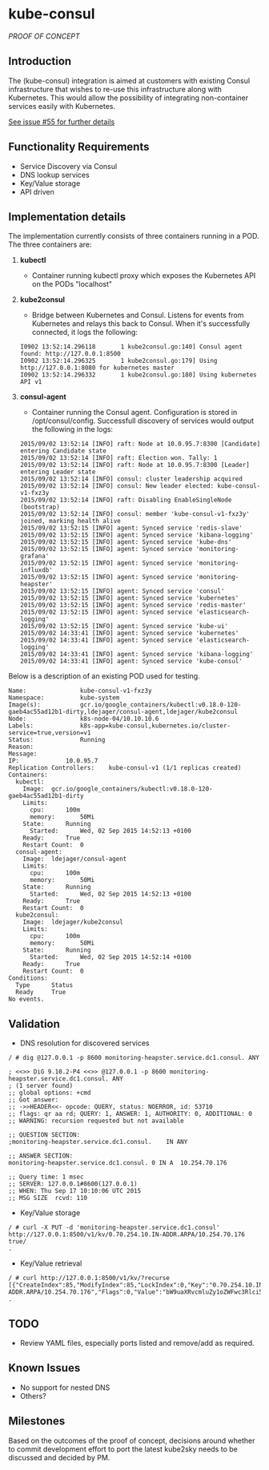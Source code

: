 # kube-consul

*PROOF OF CONCEPT*

## Introduction

The (kube-consul) integration is aimed at customers with existing Consul infrastructure that wishes to re-use this infrastructure along with Kubernetes. This would allow the possibility of integrating non-container services easily with Kubernetes.

[See issue #55 for further details](https://github.com/CiscoCloud/kubernetes-ansible/issues/55)

## Functionality Requirements

- Service Discovery via Consul
- DNS lookup services
- Key/Value storage
- API driven

## Implementation details

The implementation currently consists of three containers running in a POD. The three containers are:

1. **kubectl**
    * Container running kubectl proxy which exposes the Kubernetes API on the PODs "localhost"

2. **kube2consul**
    * Bridge between Kubernetes and Consul. Listens for events from Kubernetes and relays this back to Consul. When it's successfully connected, it logs the following:

    ```shell
    I0902 13:52:14.296118       1 kube2consul.go:140] Consul agent found: http://127.0.0.1:8500
    I0902 13:52:14.296325       1 kube2consul.go:179] Using http://127.0.0.1:8080 for kubernetes master
    I0902 13:52:14.296332       1 kube2consul.go:180] Using kubernetes API v1
    ```
3. **consul-agent**
    * Container running the Consul agent. Configuration is stored in /opt/consul/config. Successfull discovery of services would output the following in the logs:

    ```shell
    2015/09/02 13:52:14 [INFO] raft: Node at 10.0.95.7:8300 [Candidate] entering Candidate state
    2015/09/02 13:52:14 [INFO] raft: Election won. Tally: 1
    2015/09/02 13:52:14 [INFO] raft: Node at 10.0.95.7:8300 [Leader] entering Leader state
    2015/09/02 13:52:14 [INFO] consul: cluster leadership acquired
    2015/09/02 13:52:14 [INFO] consul: New leader elected: kube-consul-v1-fxz3y
    2015/09/02 13:52:14 [INFO] raft: Disabling EnableSingleNode (bootstrap)
    2015/09/02 13:52:14 [INFO] consul: member 'kube-consul-v1-fxz3y' joined, marking health alive
    2015/09/02 13:52:15 [INFO] agent: Synced service 'redis-slave'
    2015/09/02 13:52:15 [INFO] agent: Synced service 'kibana-logging'
    2015/09/02 13:52:15 [INFO] agent: Synced service 'kube-dns'
    2015/09/02 13:52:15 [INFO] agent: Synced service 'monitoring-grafana'
    2015/09/02 13:52:15 [INFO] agent: Synced service 'monitoring-influxdb'
    2015/09/02 13:52:15 [INFO] agent: Synced service 'monitoring-heapster'
    2015/09/02 13:52:15 [INFO] agent: Synced service 'consul'
    2015/09/02 13:52:15 [INFO] agent: Synced service 'kubernetes'
    2015/09/02 13:52:15 [INFO] agent: Synced service 'redis-master'
    2015/09/02 13:52:15 [INFO] agent: Synced service 'elasticsearch-logging'
    2015/09/02 13:52:15 [INFO] agent: Synced service 'kube-ui'
    2015/09/02 14:33:41 [INFO] agent: Synced service 'kubernetes'
    2015/09/02 14:33:41 [INFO] agent: Synced service 'elasticsearch-logging'
    2015/09/02 14:33:41 [INFO] agent: Synced service 'kibana-logging'
    2015/09/02 14:33:41 [INFO] agent: Synced service 'kube-consul'
    ```


Below is a description of an existing POD used for testing.

```shell
Name:				kube-consul-v1-fxz3y
Namespace:			kube-system
Image(s):			gcr.io/google_containers/kubectl:v0.18.0-120-gaeb4ac55ad12b1-dirty,ldejager/consul-agent,ldejager/kube2consul
Node:				k8s-node-04/10.10.10.6
Labels:				k8s-app=kube-consul,kubernetes.io/cluster-service=true,version=v1
Status:				Running
Reason:
Message:
IP:				10.0.95.7
Replication Controllers:	kube-consul-v1 (1/1 replicas created)
Containers:
  kubectl:
    Image:	gcr.io/google_containers/kubectl:v0.18.0-120-gaeb4ac55ad12b1-dirty
    Limits:
      cpu:		100m
      memory:		50Mi
    State:		Running
      Started:		Wed, 02 Sep 2015 14:52:13 +0100
    Ready:		True
    Restart Count:	0
  consul-agent:
    Image:	ldejager/consul-agent
    Limits:
      cpu:		100m
      memory:		50Mi
    State:		Running
      Started:		Wed, 02 Sep 2015 14:52:13 +0100
    Ready:		True
    Restart Count:	0
  kube2consul:
    Image:	ldejager/kube2consul
    Limits:
      cpu:		100m
      memory:		50Mi
    State:		Running
      Started:		Wed, 02 Sep 2015 14:52:14 +0100
    Ready:		True
    Restart Count:	0
Conditions:
  Type		Status
  Ready 	True
No events.
```

## Validation

* DNS resolution for discovered services

```shell
/ # dig @127.0.0.1 -p 8600 monitoring-heapster.service.dc1.consul. ANY

; <<>> DiG 9.10.2-P4 <<>> @127.0.0.1 -p 8600 monitoring-heapster.service.dc1.consul. ANY
; (1 server found)
;; global options: +cmd
;; Got answer:
;; ->>HEADER<<- opcode: QUERY, status: NOERROR, id: 53710
;; flags: qr aa rd; QUERY: 1, ANSWER: 1, AUTHORITY: 0, ADDITIONAL: 0
;; WARNING: recursion requested but not available

;; QUESTION SECTION:
;monitoring-heapster.service.dc1.consul.	IN ANY

;; ANSWER SECTION:
monitoring-heapster.service.dc1.consul.	0 IN A	10.254.70.176

;; Query time: 1 msec
;; SERVER: 127.0.0.1#8600(127.0.0.1)
;; WHEN: Thu Sep 17 10:10:06 UTC 2015
;; MSG SIZE  rcvd: 110
```

* Key/Value storage

```shell
/ # curl -X PUT -d 'monitoring-heapster.service.dc1.consul' http://127.0.0.1:8500/v1/kv/0.70.254.10.IN-ADDR.ARPA/10.254.70.176
true/
.
```

* Key/Value retrieval

```shell
/ # curl http://127.0.0.1:8500/v1/kv/?recurse
[{"CreateIndex":85,"ModifyIndex":85,"LockIndex":0,"Key":"0.70.254.10.IN-ADDR.ARPA/10.254.70.176","Flags":0,"Value":"bW9uaXRvcmluZy1oZWFwc3Rlci5zZXJ2aWNlLmRjMS5jb25zdWw="}]/
.
```

## TODO

- Review YAML files, especially ports listed and remove/add as required.

## Known Issues

- No support for nested DNS
- Others?

## Milestones

Based on the outcomes of the proof of concept, decisions around whether to commit development effort to port the latest kube2sky needs to be discussed and decided by PM.
